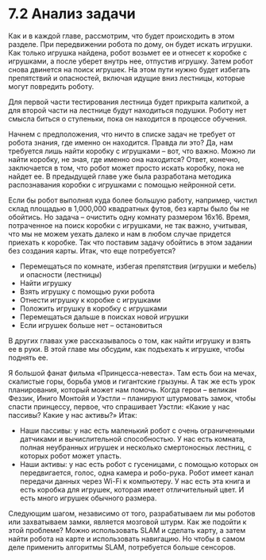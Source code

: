 # 7.2 Анализ задачи

Как и в каждой главе, рассмотрим, что будет происходить в этом разделе. При передвижении робота по дому, он будет искать игрушки. Как только игрушка найдена, робот возьмет ее и отнесет к коробке с игрушками, а после уберет внутрь нее, отпустив игрушку. Затем робот снова двинется на поиск игрушек. На этом пути нужно будет избегать препятствий и опасностей, включая идущие вниз лестницы, которые могут повредить роботу.

Для первой части тестирования лестница будет прикрыта калиткой, а для второй части на лестнице будут находиться подушки. Роботу нет смысла биться о ступеньки, пока он находится в процессе обучения.

Начнем с предположения, что ничто в списке задач не требует от робота знания, где именно он находится. Правда ли это? Да, нам требуется лишь найти коробку с игрушками – вот, что важно. Можно ли найти коробку, не зная, где именно она находится? Ответ, конечно, заключается в том, что робот может просто искать коробку, пока не найдет ее. В предыдущей главе уже была разработана методика распознавания коробки с игрушками с помощью нейронной сети. 

Если бы робот выполнял куда более большую работу, например, чистил склад площадью в 1,000,000 квадратных футов, без карты было бы не обойтись. Но задача – очистить одну комнату размером 16х16. Время, потраченное на поиск коробки с игрушками, не так важно, учитывая, что мы не можем уехать далеко и нам в любом случае придется приехать к коробке. Так что поставим задачу обойтись в этом задании без создания карты. Итак, что еще потребуется?

* Перемещаться по комнате, избегая препятствия \(игрушки и мебель\) и опасности \(лестницы\)
* Найти игрушку
* Взять игрушку с помощью руки робота
* Отнести игрушку к коробке с игрушками
* Положить игрушку в коробку с игрушками
* Перемещаться дальше в поисках новой игрушки
* Если игрушек больше нет – остановиться

В других главах уже рассказывалось о том, как найти игрушку и взять ее в руки. В этой главе мы обсудим, как подъехать к игрушке, чтобы поднять ее. 

Я большой фанат фильма «Принцесса-невеста». Там есть бои на мечах, скалистые горы, борьба умов и гигантские грызуны. А так же есть урок планирования, который может нам помочь. Когда герои – великан Феззик, Иниго Монтойя и Уэстли – планируют штурмовать замок, чтобы спасти принцессу, первое, что спрашивает Уэстли: «Какие у нас пассивы? Какие у нас активы?» Итак:

* Наши пассивы: у нас есть маленький робот с очень ограниченными датчиками и вычислительной способностью. У нас есть комната, полная неубранных игрушек и несколько смертоносных лестниц, с которых робот может упасть.
* Наши активы: у нас есть робот с гусеницами, с помощью которых он передвигается, голос, одна камера и робо-рука. Робот имеет канал передачи данных через Wi-Fi к компьютеру. У нас есть эта книга и есть коробка для игрушек, которая имеет отличительный цвет. И есть много игрушек обычного размера.

Следующим шагом, независимо от того, разрабатываем ли мы роботов или захватываем замки, является мозговой штурм. Как же подойти к этой проблеме? Можно использовать SLAM и сделать карту, а затем найти робота на карте и использовать навигацию. Но чтобы в самом деле применить алгоритмы SLAM, потребуется больше сенсоров.

